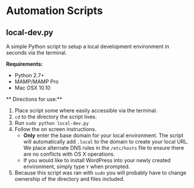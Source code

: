 Automation Scripts
===

local-dev.py
---
A simple Python script to setup a local development environment in seconds via the terminal.

**Requirements:**
* Python 2.7+
* MAMP/MAMP Pro
* Mac OSX 10.10

** Directions for use:**
1. Place script some where easily accessible via the terminal.
2. `cd` to the directory the script lives.
3. Run `sudo python local-dev.py`
4. Follow the on screen instructions.
	* **Only** enter the base domain for your local environment. The script will automatically add `.local` to the domain to create your local URL. We place alternate DNS rules in the `/etc/hosts` file to ensure there are no conflicts with OS X operations.
	* If you would like to install WordPress into your newly created environment, simply type `Y` when prompted.
5. Because this script was ran with `sudo` you will probably have to change ownership of the directory and files included.
